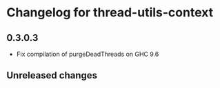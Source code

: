 # Changelog for thread-utils-context

## 0.3.0.3

- Fix compilation of purgeDeadThreads on GHC 9.6

## Unreleased changes
